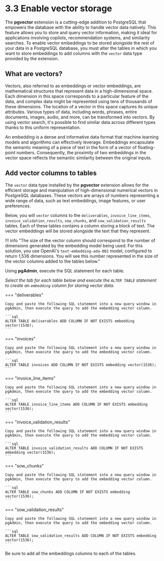 # 3.3 Enable vector storage

The **pgvector** extension is a cutting-edge addition to PostgreSQL that empowers the database with the ability to handle vector data natively. This feature allows you to store and query vector information, making it ideal for applications involving copilots, recommendation systems, and similarity searches. To enable vector embeddings to be stored alongside the rest of your data in a PostgreSQL database, you must alter the tables in which you want to store embeddings to add columns with the `vector` data type provided by the extension.

## What are vectors?

Vectors, also referred to as embeddings or vector embeddings, are mathematical structures that represent data in a high-dimensional space. Each dimension in this space corresponds to a particular feature of the data, and complex data might be represented using tens of thousands of these dimensions. The location of a vector in this space captures its unique attributes. Various types of data, including words, phrases, entire documents, images, audio, and more, can be transformed into vectors. By using vector search, it's possible to find similar data across different types thanks to this uniform representation.

An embedding is a dense and informative data format that machine learning models and algorithms can effectively leverage. Embeddings encapsulate the semantic meaning of a piece of text in the form of a vector of floating-point numbers. Consequently, the proximity of two embeddings in the vector space reflects the semantic similarity between the original inputs.

## Add vector columns to tables

The `vector` data type installed by the **pgvector** extension allows for the efficient storage and manipulation of high-dimensional numerical vectors in PostgreSQL databases. These vectors are arrays of numbers representing a wide range of data, such as text embeddings, image features, or user preferences.

Below, you will `vector` columns to the `deliverables`, `invoice_line_items`, `invoice_validation_results`,  `sow_chunks`, and `sow_validation_results` tables. Each of these tables contains a column storing a block of text. The vector embeddings will be stored alongside the text that they represent.

!!! info "The size of the vector column should correspond to the number of dimensions generated by the embedding model being used. For this solution, you use OpenAI's `text-embedding-ada-002` model, configured to return 1,536 dimensions. You will see this number represented in the size of the vector columns added to the tables below."

Using **pgAdmin**, execute the SQL statement for each table.

_Select the tab for each table below and execute the `ALTER TABLE` statement to create an `embedding` column for storing vector data._

=== "deliverables"

    Copy and paste the following SQL statement into a new query window in pgAdmin, then execute the query to add the embedding vector column.

    ```sql
    ALTER TABLE deliverables ADD COLUMN IF NOT EXISTS embedding vector(1536);
    ```

=== "invoices"

    Copy and paste the following SQL statement into a new query window in pgAdmin, then execute the query to add the embedding vector column.

    ```sql
    ALTER TABLE invoices ADD COLUMN IF NOT EXISTS embedding vector(1536);
    ```

=== "invoice_line_items"

    Copy and paste the following SQL statement into a new query window in pgAdmin, then execute the query to add the embedding vector column.

    ```sql
    ALTER TABLE invoice_line_items ADD COLUMN IF NOT EXISTS embedding vector(1536);
    ```

=== "invoice_validation_results"

    Copy and paste the following SQL statement into a new query window in pgAdmin, then execute the query to add the embedding vector column.

    ```sql
    ALTER TABLE invoice_validation_results ADD COLUMN IF NOT EXISTS embedding vector(1536);
    ```

=== "sow_chunks"

    Copy and paste the following SQL statement into a new query window in pgAdmin, then execute the query to add the embedding vector column.
    
    ```sql
    ALTER TABLE sow_chunks ADD COLUMN IF NOT EXISTS embedding vector(1536);
    ```

=== "sow_validation_results"

    Copy and paste the following SQL statement into a new query window in pgAdmin, then execute the query to add the embedding vector column.

    ```sql
    ALTER TABLE sow_validation_results ADD COLUMN IF NOT EXISTS embedding vector(1536);
    ```

Be sure to add all the embeddings columns to each of the tables.
